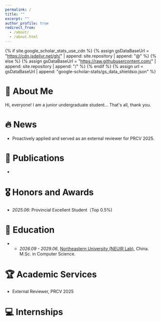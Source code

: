 ```yaml
---
permalink: /
title: ""
excerpt: ""
author_profile: true
redirect_from: 
  - /about/
  - /about.html
---
```


{% if site.google_scholar_stats_use_cdn %}
{% assign gsDataBaseUrl = "https://cdn.jsdelivr.net/gh/" | append: site.repository | append: "@" %}
{% else %}
{% assign gsDataBaseUrl = "https://raw.githubusercontent.com/" | append: site.repository | append: "/" %}
{% endif %}
{% assign url = gsDataBaseUrl | append: "google-scholar-stats/gs_data_shieldsio.json" %}

<span class='anchor' id='about-me'></span>
<!-- <span style="color:red; font-size: 100%">**Actively Empoying 26 Fall Master's Mentors**</span> -->

# 👋 About Me

Hi, everyone! I am a junior undergraduate student... That's all, thank you.


# 🔥 News
- Proactively applied and served as an external reviewer for PRCV 2025.


# 📝 Publications 
- 

# 🎖 Honors and Awards
- *2025.06*: Provincial Excellent Student（Top 0.5%)

# 📖 Education
- - *2026.09 - 2029.06*, [Northeastern University (NEUIR Lab)](https://neuir.github.io/), China. M.Sc. in Computer Science.

# 🏆 Academic Services
- External Reviewer, PRCV 2025

# 💻 Internships
<!-- <span style=" color: red; font-size: 100%">**Actively seeking opportunities as a research assistant or intern, with experience in data annotation, coding, and academic writing.  
I am highly motivated and dedicated, open to various research tasks, and available for a commitment of at least 6 months.  
If you are interested in my profile or have relevant opportunities, please feel free to contact me via email**</span> -->


